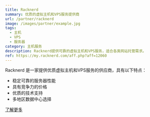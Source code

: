 ```yaml
---
title: Racknerd
summary: 优质的虚拟主机和VPS服务提供商
url: /partner/racknerd
image: /images/partner/example.jpg
tags:
  - 主机
  - VPS
  - 服务器
category: 主机服务
description: Racknerd提供可靠的虚拟主机和VPS服务，适合各类网站托管需求。
ref: https://my.racknerd.com/aff.php?aff=12060
---
```


Racknerd 是一家提供优质虚拟主机和VPS服务的供应商，具有以下特点：

- 稳定可靠的服务器性能
- 具有竞争力的价格
- 优质的技术支持
- 多地区数据中心选择

[了解更多](https://my.racknerd.com/aff.php?aff=12060)
